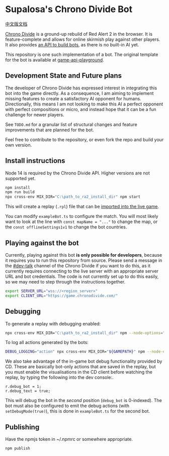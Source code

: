 # Supalosa's Chrono Divide Bot

[中文版文档](README-CN.md)


[Chrono Divide](https://chronodivide.com/) is a ground-up rebuild of Red Alert 2 in the browser. It is feature-complete and allows for online skirmish play against other players.
It also provides [an API to build bots](https://discord.com/channels/771701199812558848/842700851520339988), as there is no built-in AI yet.

This repository is one such implementation of a bot. The original template for the bot is available at [game-api-playground](https://github.com/chronodivide/game-api-playground/blob/master/README.md).

## Development State and Future plans
The developer of Chrono Divide has expressed interest in integrating this bot into the game directly. As a consequence, I am aiming to implement missing features to create a satisfactory AI opponent for humans.
Directionally, this means I am not looking to make this AI a perfect opponent with perfect compositions or micro, and instead hope that it can be a fun challenge for newer players.

See `TODO.md` for a granular list of structural changes and feature improvements that are planned for the bot.

Feel free to contribute to the repository, or even fork the repo and build your own version.

## Install instructions

Node 14 is required by the Chrono Divide API. Higher versions are not supported yet.

```sh
npm install
npm run build
npx cross-env MIX_DIR="C:\path_to_ra2_install_dir" npm start
```

This will create a replay (`.rpl`) file that can be [imported into the live game](https://game.chronodivide.com/).

You can modify `exampleBot.ts` to configure the match. You will most likely want to look at the line with `const mapName = "..."` to change the map, or the `const offlineSettings1v1` to change the bot countries.

## Playing against the bot

Currently, playing against this bot **is only possible for developers**, because it requires you to run this repository from source. Please send a message in the [#dev-talk](https://discord.com/channels/771701199812558848/842700851520339988) channel of the Chrono Divide if you want to do this, as it currently requires connecting to the live server with an appropriate server URL and bot credentials. The code is not currently set up to do this easily, so we may need to step through the instructions together.

```sh
export SERVER_URL="wss://<region_server>"
export CLIENT_URL="https://game.chronodivide.com/"
```

## Debugging

To generate a replay with debugging enabled:

```sh
npx cross-env MIX_DIR="C:\path_to_ra2_install_dir" npm --node-options="${NODE_OPTIONS} --inspect" start
```

To log all actions generated by the bots:
```sh
DEBUG_LOGGING="action" npx cross-env MIX_DIR="${GAMEPATH}" npm --node-options="${NODE_OPTIONS} --inspect" start
```

We also take advantage of the in-game bot debug functionality provided by CD. These are basically bot-only actions that are saved in the replay, but you must enable the visualisations in the CD client before watching the replay, by typing the following into the dev console:.
```
r.debug_bot = 1;
r.debug_text = true;
```

This will debug the bot in the _second_ position (`debug_bot` is 0-indexed). The bot must also be configured to emit the debug actions (with `setDebugMode(true)`), this is done in `exampleBot.ts` for the second bot.


## Publishing

Have the npmjs token in ~/.npmrc or somewhere appropriate.

```
npm publish
```

